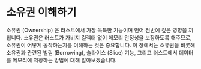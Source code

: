 # 소유권 이해하기

소유권 (Ownership) 은 러스트에서 가장 독특한 기능이며 언어 전반에 깊은 영향을
끼칩니다. 소유권은 러스트가 가비지 컬렉터 없이 메모리 안정성을 보장하도록
해주므로, 소유권이 어떻게 동작하는지를 이해하는 것은 중요합니다. 이 장에서는
소유권을 비롯해 소유권과 관련된 빌림 (Borrowing), 슬라이스 (Slice) 기능, 그리고
러스트에서 데이터를 메모리에 저장하는 방법에 대해 알아보겠습니다.
